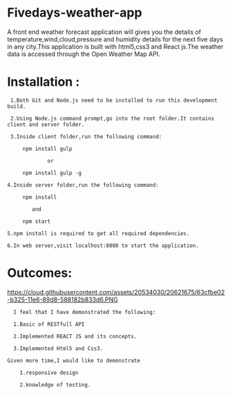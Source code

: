 # Fivedays-weather-app

A front end weather forecast application will gives you the details of temperature,wind,cloud,pressure and humidity details for the next five days in any city.This application is built with html5,css3 and React js.The weather data is accessed through the Open Weather Map API.

# Installation :
     
     1.Both Git and Node.js need to be installed to run this development build.
     
     2.Using Node.js command prompt,go into the root folder.It contains client and server folder.
     
     3.Inside client folder,run the following command:
          
         npm install gulp
     
                 or
         
         npm install gulp -g
    
    4.Inside server folder,run the following command:
         
         npm install
            
            and
          
         npm start
    
    5.npm install is required to get all required dependencies.
    
    6.In web server,visit localhost:8080 to start the application.
    
# Outcomes:
 
  https://cloud.githubusercontent.com/assets/20534030/20621675/63cfbe02-b325-11e6-89d8-588182b833d6.PNG  
    
      I feel that I have demonstrated the following:
    
      1.Basic of RESTfull API
    
      2.Implemented REACT JS and its concepts.
    
      3.Implemented Html5 and Css3.
    
    Given more time,I would like to demonstrate
   
        1.responsive design
    
        2.knowledge of testing.
     


          
          
        
